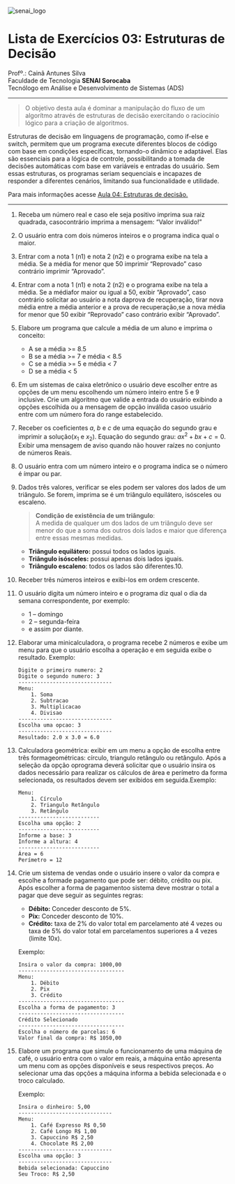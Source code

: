 ![senai_logo](https://transparencia.sp.senai.br/Content/img/logo-senai.png)

# Lista de Exercícios 03: Estruturas de Decisão 

Profº.: Cainã Antunes Silva  
Faculdade de Tecnologia **SENAI Sorocaba**  
Tecnólogo em Análise e Desenvolvimento de Sistemas (ADS)
___


> O objetivo desta aula é dominar a manipulação do fluxo de um algorítmo através de estruturas de decisão exercitando o raciocínio lógico para a criação de algoritmos.  

Estruturas de decisão em linguagens de programação, como if-else e switch, permitem que um programa execute diferentes blocos de código com base em condições específicas, tornando-o dinâmico e adaptável. Elas são essenciais para a lógica de controle, possibilitando a tomada de decisões automáticas com base em variáveis e entradas do usuário. Sem essas estruturas, os programas seriam sequenciais e incapazes de responder a diferentes cenários, limitando sua funcionalidade e utilidade.

Para mais informações acesse [Aula 04: Estruturas de decisão.](https://cainaantunes.notion.site/Aula-04-Estruturas-de-decis-o-189bde521b3b80d08502f505c356a0bb?pvs=4)

***

1. Receba um número real e caso ele seja positivo imprima sua raiz quadrada, casocontrário imprima a mensagem: “Valor inválido!”

2. O usuário entra com dois números inteiros e o programa indica qual o maior.

3. Entrar com a nota 1 (n1) e nota 2 (n2) e o programa exibe na tela a média. Se a média for menor que 50 imprimir “Reprovado” caso contrário imprimir “Aprovado”.

4. Entrar com a nota 1 (n1) e nota 2 (n2) e o programa exibe na tela a média. Se a médiafor maior ou igual a 50, exibir “Aprovado”, caso contrário solicitar ao usuário a nota daprova de recuperação, tirar nova média entre a média anterior e a prova de recuperação,se a nova média for menor que 50 exibir “Reprovado” caso contrário exibir “Aprovado”.

5. Elabore um programa que calcule a média de um aluno e imprima o conceito:
    - A se a média >= 8.5
    - B se a média >= 7 e média < 8.5
    - C se a média >= 5 e média < 7
    - D se a média < 5

6. Em um sistemas de caixa eletrônico o usuário deve escolher entre as opções de um menu escolhendo um número inteiro entre 5 e 9 inclusive. Crie um algoritmo que valide a entrada do usuário exibindo a opções escolhida ou a mensagem de opção inválida casoo usuário entre com um número fora do range estabelecido.

7. Receber os coeficientes $a$, $b$ e $c$ de uma equação do segundo grau e imprimir a solução($x_1$ e $x_2$). Equação do segundo grau: $ax^2+bx+c=0$. Exibir uma mensagem de aviso quando não houver raízes no conjunto de números Reais.

8. O usuário entra com um número inteiro e o programa indica se o número é ímpar ou par.

9. Dados três valores, verificar se eles podem ser valores dos lados de um triângulo. Se forem, imprima se é um triângulo equilátero, isósceles ou escaleno.
    >**Condição de existência de um triângulo**: <br>
    A medida de qualquer um dos lados de um triângulo deve ser menor do que a soma dos outros dois lados e maior que diferença entre essas mesmas medidas. <br>
    - **Triângulo equilátero:** possui todos os lados iguais.
    - **Triângulo isósceles:** possui apenas dois lados iguais.
    - **Triângulo escaleno**: todos os lados são diferentes.10. 
    
10. Receber três números inteiros e exibi-los em ordem crescente.

11. O usuário digita um número inteiro e o programa diz qual o dia da semana correspondente, por exemplo: 

    - 1 – domingo <br> 
    - 2 – segunda-feira <br> 
    - e assim por diante. <br>
    
12. Elaborar uma minicalculadora, o programa recebe 2 números e exibe um menu para que o usuário escolha a operação e em seguida exibe o resultado. Exemplo:

    ```plaintext
    Digite o primeiro numero: 2
    Digite o segundo numero: 3
    ------------------------------
    Menu:
        1. Soma
        2. Subtracao
        3. Multiplicacao
        4. Divisao
    ------------------------------
    Escolha uma opcao: 3
    ------------------------------
    Resultado: 2.0 x 3.0 = 6.0
    ```

13. Calculadora geométrica: exibir em um menu a opção de escolha entre três formageométricas: círculo, triangulo retângulo ou retângulo. Após a seleção da opção oprograma deverá solicitar que o usuário insira os dados necessário para realizar os cálculos de área e perímetro da forma selecionada, os resultados devem ser exibidos em seguida.Exemplo:

    ```plaintext 
    Menu:
        1. Círculo
        2. Triangulo Retângulo
        3. Retângulo
    --------------------------
    Escolha uma opção: 2
    --------------------------
    Informe a base: 3
    Informe a altura: 4
    --------------------------
    Área = 6
    Perímetro = 12
    ```

14. Crie um sistema de vendas onde o usuário insere o valor da compra e escolhe a formade pagamento que pode ser: débito, crédito ou pix. Após escolher a forma de pagamentoo sistema deve mostrar o total a pagar que deve seguir as seguintes regras:

    - **Débito:** Conceder desconto de 5%.
    - **Pix:** Conceder desconto de 10%.
    - **Crédito:** taxa de 2% do valor total em parcelamento até 4 vezes ou taxa de 5% do valor total em parcelamentos superiores a 4 vezes (limite 10x).

    Exemplo:

    ```plaintext
    Insira o valor da compra: 1000,00
    ----------------------------------
    Menu:
        1. Débito
        2. Pix
        3. Crédito
    ----------------------------------
    Escolha a forma de pagamento: 3
    ----------------------------------
    Crédito Selecionado
    ----------------------------------
    Escolha o número de parcelas: 6
    Valor final da compra: R$ 1050,00
    ```

15. Elabore um programa que simule o funcionamento de uma máquina de café, o usuário entra com o valor em reais, a máquina então apresenta um menu com as opções disponíveis e seus respectivos preços. Ao selecionar uma das opções a máquina informa a bebida selecionada e o troco calculado.

    Exemplo:
    
    ```plaintext
    Insira o dinheiro: 5,00
    ------------------------------
    Menu:
        1. Café Expresso R$ 0,50
        2. Café Longo R$ 1,00
        3. Capuccino R$ 2,50
        4. Chocolate R$ 2,00
    ------------------------------
    Escolha uma opção: 3
    ------------------------------
    Bebida selecionada: Capuccino
    Seu Troco: R$ 2,50
    ```



